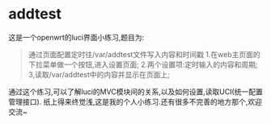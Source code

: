 # addtest
这是一个openwrt的luci界面小练习,题目为:
> 通过页面配置定时往/var/addtest文件写入内容和时间戳
1.在web主页面的下拉菜单做一个按钮,进入设置页面;
2.两个设置项:定时输入的内容和周期;
3,读取/var/addtest中的内容并显示在页面上;

通过这个练习,可以了解luci的MVC模块间的关系,以及如何设置,读取UCI(统一配置管理接口).
纸上得来终觉浅,这是我的个人小练习.还有很多不完善的地方那个,欢迎交流~
